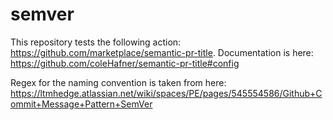 # semver
This repository tests the following action: https://github.com/marketplace/semantic-pr-title.
Documentation is here: https://github.com/coleHafner/semantic-pr-title#config

Regex for the naming convention is taken from here:
https://ltmhedge.atlassian.net/wiki/spaces/PE/pages/545554586/Github+Commit+Message+Pattern+SemVer